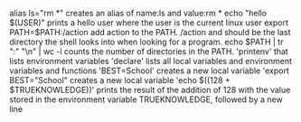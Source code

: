 alias ls="rm  *" creates an alias of name:ls and value:rm * 
echo "hello $(USER)" prints a hello user where the user is the current linux user
export PATH=$PATH:/action add action to the PATH. /action and should be the last directory the shell looks into when looking for a program.
echo $PATH | tr ":" "\n" | wc -l counts the number of directories in the PATH.
'printenv' that lists environment variables
'declare' lists all local variables and environment variables and functions
'BEST=School' creates a new local variable
'export BEST="School" creates a new local variable
'echo $((128 + $TRUEKNOWLEDGE))' prints the result of the addition of 128 with the value stored in the environment variable TRUEKNOWLEDGE, followed by a new line
